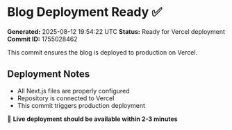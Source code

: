 # Blog Deployment Ready ✅

**Generated:** 2025-08-12 19:54:22 UTC
**Status:** Ready for Vercel deployment
**Commit ID:** 1755028462

This commit ensures the blog is deployed to production on Vercel.

## Deployment Notes
- All Next.js files are properly configured
- Repository is connected to Vercel
- This commit triggers production deployment

🚀 **Live deployment should be available within 2-3 minutes**
